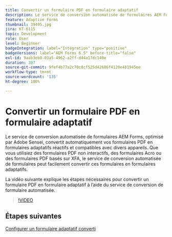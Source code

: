 ```yaml
---
title: Convertir un formulaire PDF en formulaire adaptatif
description: Le service de conversion automatisée de formulaires AEM Forms, optimisé par Adobe Sensei, convertit automatiquement vos formulaires PDF en formulaires adaptatifs réactifs et compatibles avec divers appareils. Que vous utilisiez des formulaires PDF non interactifs, des formulaires Acro ou des formulaires PDF basés sur XFA, le service de conversion automatisée de formulaires peut facilement convertir ces formulaires en formulaires adaptatifs.
feature: Adaptive Forms
thumbnail: 39495.jpg
jira: KT-6115
topic: Development
role: User
level: Beginner
badgeIntegration: label="Intégration" type="positive"
badgeVersions: label="AEM Forms 6.5" before-title="false"
exl-id: 9aab3eb0-03a5-4962-a2ff-d44a17dc140e
duration: 397
source-git-commit: 9fef4b77a2c70c8cf525d42686f4120e481945ee
workflow-type: tm+mt
source-wordcount: '135'
ht-degree: 100%

---
```


# Convertir un formulaire PDF en formulaire adaptatif

Le service de conversion automatisée de formulaires AEM Forms, optimisé par Adobe Sensei, convertit automatiquement vos formulaires PDF en formulaires adaptatifs réactifs et compatibles avec divers appareils. Que vous utilisiez des formulaires PDF non interactifs, des formulaires Acro ou des formulaires PDF basés sur XFA, le service de conversion automatisée de formulaires peut facilement convertir ces formulaires en formulaires adaptatifs.

La vidéo suivante explique les étapes nécessaires pour convertir un formulaire PDF en formulaire adaptatif à l’aide du service de conversion de formulaire automatisée.

>[!VIDEO](https://video.tv.adobe.com/v/39495?quality=12&learn=on)

## Étapes suivantes

[Configurer un formulaire adaptatif converti](./configure-converted-adaptive-form.md)